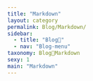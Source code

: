 ```yaml
---
title: "Markdown"
layout: category
permalink: Blog/Markdown/
sidebar:
  - title: "Blog🐨"
  - nav: "Blog-menu"
taxonomy: Blog🐨Markdown
sexy: 1
main: "Markdown"
---
```

